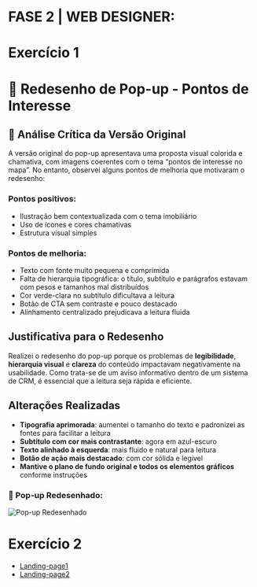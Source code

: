 # FASE 2 | WEB DESIGNER:

# Exercício 1

# 🧩 Redesenho de Pop-up - Pontos de Interesse

## 📌 Análise Crítica da Versão Original

A versão original do pop-up apresentava uma proposta visual colorida e chamativa, com imagens coerentes com o tema “pontos de interesse no mapa”. No entanto, observei alguns pontos de melhoria que motivaram o redesenho:

### Pontos positivos:
- Ilustração bem contextualizada com o tema imobiliário
- Uso de ícones e cores chamativas
- Estrutura visual simples

### Pontos de melhoria:
- Texto com fonte muito pequena e comprimida
- Falta de hierarquia tipográfica: o título, subtítulo e parágrafos estavam com pesos e tamanhos mal distribuídos
- Cor verde-clara no subtítulo dificultava a leitura
- Botão de CTA sem contraste e pouco destacado
- Alinhamento centralizado prejudicava a leitura fluida

## Justificativa para o Redesenho

Realizei o redesenho do pop-up porque os problemas de **legibilidade**, **hierarquia visual** e **clareza** do conteúdo impactavam negativamente na usabilidade. Como trata-se de um aviso informativo dentro de um sistema de CRM, é essencial que a leitura seja rápida e eficiente.

## Alterações Realizadas

- **Tipografia aprimorada**: aumentei o tamanho do texto e padronizei as fontes para facilitar a leitura
- **Subtítulo com cor mais contrastante**: agora em azul-escuro
- **Texto alinhado à esquerda**: mais fluido e natural para leitura
- **Botão de ação mais destacado**: com cor sólida e legível
- **Mantive o plano de fundo original e todos os elementos gráficos** conforme instruções

### 🔺 Pop-up Redesenhado:
![Pop-up Redesenhado](https://drive.google.com/file/d/16i8D2A4GlmTV-KN8Y4LEwL2SxRJFXoPr/view?usp=drive_link)

# Exercício 2

- [Landing-page1](https://drive.google.com/file/d/1GMWDLcgEOBYORFDzipPkmCuqv9ppYfpn/view?usp=drive_link)
- [Landing-page2](https://drive.google.com/file/d/1jg-Di4z48I5pcawl5MWfB5UY3ym7sPeO/view?usp=drive_link)